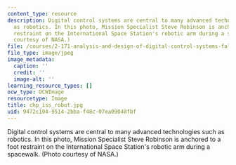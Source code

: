 ```yaml
---
content_type: resource
description: Digital control systems are central to many advanced technologies such
  as robotics. In this photo, Mission Specialist Steve Robinson is anchored to a foot
  restraint on the International Space Station's robotic arm during a spacewalk. (Photo
  courtesy of NASA.)
file: /courses/2-171-analysis-and-design-of-digital-control-systems-fall-2006/9472c10495142bbaf48c07ea09048fbf_chp_iss_robot.jpg
file_type: image/jpeg
image_metadata:
  caption: ''
  credit: ''
  image-alt: ''
learning_resource_types: []
ocw_type: OCWImage
resourcetype: Image
title: chp_iss_robot.jpg
uid: 9472c104-9514-2bba-f48c-07ea09048fbf
---
```

Digital control systems are central to many advanced technologies such as robotics. In this photo, Mission Specialist Steve Robinson is anchored to a foot restraint on the International Space Station's robotic arm during a spacewalk. (Photo courtesy of NASA.)

